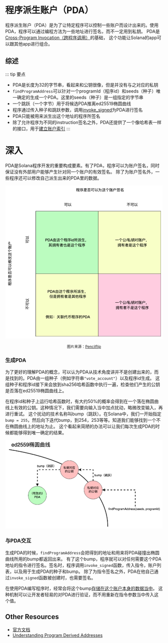 # 程序派生账户（PDA）

程序派生账户（PDA）是为了让特定程序可以控制一些账户而设计出来的。使用PDA，程序可以通过编程方法为一些地址进行签名，而不一定用到私钥。
PDA是[Cross-Program Invocation（跨程序调用）](https://docs.solana.com/developing/programming-model/calling-between-programs#cross-program-invocations)的基础，
这个功能让Solana的app可以跟其他app进行组合。

## 综述

::: tip 要点
- PDA是长度为32的字节串，看起来和公钥很像，但是并没有与之对应的私钥
- `findProgramAddress`可以针对一个programId（程序id）和seeds（种子）唯一确定的生成一个PDA。这里的seeds（种子）是一组指定的字节串
- 一个跳跃（一个字节）用于将候选PDA推离ed25519椭圆曲线
- 程序通过传入种子和跳跃参数，调用[invoke_signed](https://docs.solana.com/developing/programming-model/calling-between-programs#program-signed-accounts)为PDA进行签名
- PDA只能被用来派生出这个地址的程序所签名
- 除了允许程序为不同的instruction签名之外，PDA还提供了一个像哈希表一样的接口，用于[建立账户索引](../guides/account-maps.md)
:::

# 深入

PDA是Solana程序开发的重要构成要素。有了PDA，程序可以为账户签名，同时保证没有外部用户能够产生针对同一个账户的有效签名。
除了为账户签名外，一些程序还可以修改自己派生出来的PDA里的数据。

![Accounts matrix](./account-matrix.png)

<small style="text-align:center;display:block;">图片来源：<a href="https://twitter.com/pencilflip">Pencilflip</a></small>

### 生成PDA

为了更好的理解PDA的概念，可以认为PDA从技术角度讲并不是创建出来的，而是找到的。PDA由一组种子（例如字符串`"vote_account"`）以及程序id生成。
这组种子和程序id接下来会放到sha256哈希函数中执行一遍，检查他们产生的公钥是否落在ed25519椭圆曲线上。

在程序id和种子上运行哈希函数时，有大约50%的概率会得到在一个落在椭圆曲线上有效的公钥。这种情况下，我们需要向输入当中加点扰动，略微改变输入，再进行重试。
这个扰动的技术名称叫bump（跳跃）。在Solana中，我们一开始指定`bump = 255`，然后向下迭代bump，到254，253等等。知道我们能够找到一个不在椭圆曲线上的地址为止。
这个看起来简陋的办法可以让我们每次生成PDA的时候都能够得到唯一确定的结果。

![落在椭圆曲线上的PDA](./pda-curve.png)

### 与PDA交互

生成PDA的时候，`findProgramAddress`会把得到的地址和用来将PDA碰撞出椭圆曲线所用的bump都返回出来。
有了这个bump，程序就可以对任何需要这个PDA地址的指令进行签名。签名时，程序调用`invoke_signed`函数，传入指令，账户列表，以及用于生成PDA的种子和bump。
除了为指令签名之外，PDA在他自己通过`invoke_signed`函数被创建时，也需要签名。

在使用PDA编写程序时，经常会将这个bump[存储在这个账户本身的数据当中](https://github.com/solana-labs/solana-program-library/blob/78e29e9238e555967b9125799d7d420d7d12b959/token-swap/program/src/state.rs#L100)。
这种机制可以让开发者轻易的对PDA进行验证，而不用重新在指令参数当中传入这个值。

## Other Resources
- [官方文档](https://docs.solana.com/developing/programming-model/calling-between-programs#program-derived-addresses)
- [Understanding Program Derived Addresses](https://www.brianfriel.xyz/understanding-program-derived-addresses/)
